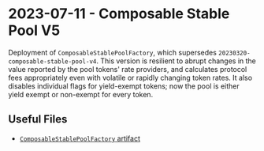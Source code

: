 # 2023-07-11 - Composable Stable Pool V5

Deployment of `ComposableStablePoolFactory`, which supersedes `20230320-composable-stable-pool-v4`.
This version is resilient to abrupt changes in the value reported by the pool tokens' rate providers, and calculates
protocol fees appropriately even with volatile or rapidly changing token rates.
It also disables individual flags for yield-exempt tokens; now the pool is either yield exempt or non-exempt for every
token.

## Useful Files

- [`ComposableStablePoolFactory` artifact](./artifact/ComposableStablePoolFactory.json)
